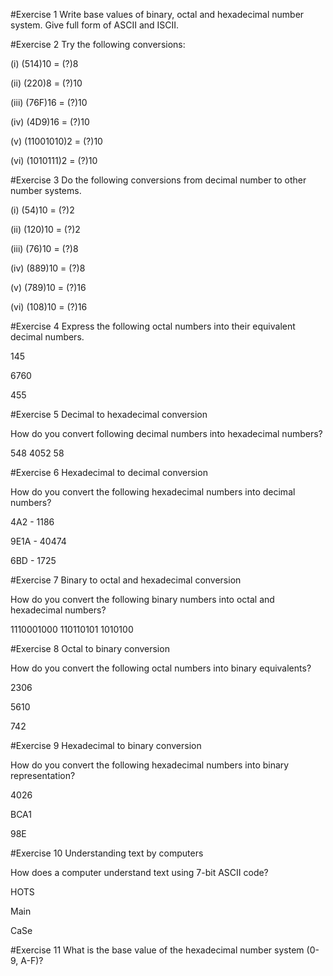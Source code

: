 #Exercise 1
Write base values of binary, octal and hexadecimal number system.
Give full form of ASCII and ISCII.

#Exercise 2
Try the following conversions:

(i) (514)10 = (?)8

(ii) (220)8 = (?)10

(iii) (76F)16 = (?)10

(iv) (4D9)16 = (?)10

(v) (11001010)2 = (?)10

(vi) (1010111)2 = (?)10

#Exercise 3
Do the following conversions from decimal number to other number systems.

(i) (54)10 = (?)2

(ii) (120)10 = (?)2

(iii) (76)10 = (?)8

(iv) (889)10 = (?)8

(v) (789)10 = (?)16

(vi) (108)10 = (?)16

#Exercise 4
Express the following octal numbers into their equivalent decimal numbers.

145

6760

455

#Exercise 5
Decimal to hexadecimal conversion

How do you convert following decimal numbers into hexadecimal numbers?

548
4052
58

#Exercise 6
Hexadecimal to decimal conversion

How do you convert the following hexadecimal numbers into decimal numbers?

4A2 - 1186

9E1A - 40474

6BD - 1725

#Exercise 7
Binary to octal and hexadecimal conversion

How do you convert the following binary numbers into octal and hexadecimal numbers?

1110001000
110110101
1010100

#Exercise 8
Octal to binary conversion

How do you convert the following octal numbers into binary equivalents?

2306

5610

742

#Exercise 9
Hexadecimal to binary conversion

How do you convert the following hexadecimal numbers into binary representation?

4026

BCA1

98E

#Exercise 10
Understanding text by computers

How does a computer understand text using 7-bit ASCII code?

HOTS

Main

CaSe

#Exercise 11
What is the base value of the hexadecimal number system (0-9, A-F)?
